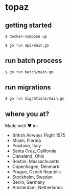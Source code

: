 # topaz

## getting started

```sh
$ docker-compose up
```

```sh
$ go run api/main.go
```

## run batch process

```sh
$ go run batch/main.go
```

## run migrations

```sh
$ go run migrations/main.go
```

## where you at?

Made with :heart: in:
* British Airways Flight 1575
* Miami, Florida
* Positano, Italy
* Santa Cruz, California
* Cleveland, Ohio
* Boston, Massachusetts
* Copenhagen, Denmark
* Prague, Czech Republic
* Stockholm, Sweden
* Berlin, Germany
* Amsterdam, Netherlands
